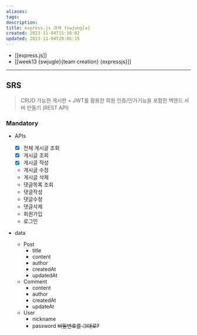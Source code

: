 ```yaml
---
aliases: 
tags: 
description:
title: express.js 과제 {swjungle}
created: 2023-11-04T15:30:02
updated: 2023-11-04T20:06:15
---
```

- [[express.js]]
- [[week13 {swjugle}{team creation} {expressjs}]]
___

## SRS

> CRUD 가능한 게시판 + JWT를 활용한 회원 인증/인가기능을 포함한 백엔드 서버 만들기 (REST API)

### Mandatory

- APIs
	- [x] 전체 게시글 조회
	- [x] 게시글 조회
	- [x] 게시글 작성
	- 게시글 수정
	- 게시글 삭제
	- 댓글목록 조회
	- 댓글작성
	- 댓글수정
	- 댓글삭제
	- 회원가입
	- 로그인

- data
	- Post
		- title
		- content
		- author
		- createdAt
		- updatedAt
	- Comment
		- content
		- author
		- createdAt
		- updateAt
	- User
		- nickname
		- password ~~비밀번호를 그대로?~~
